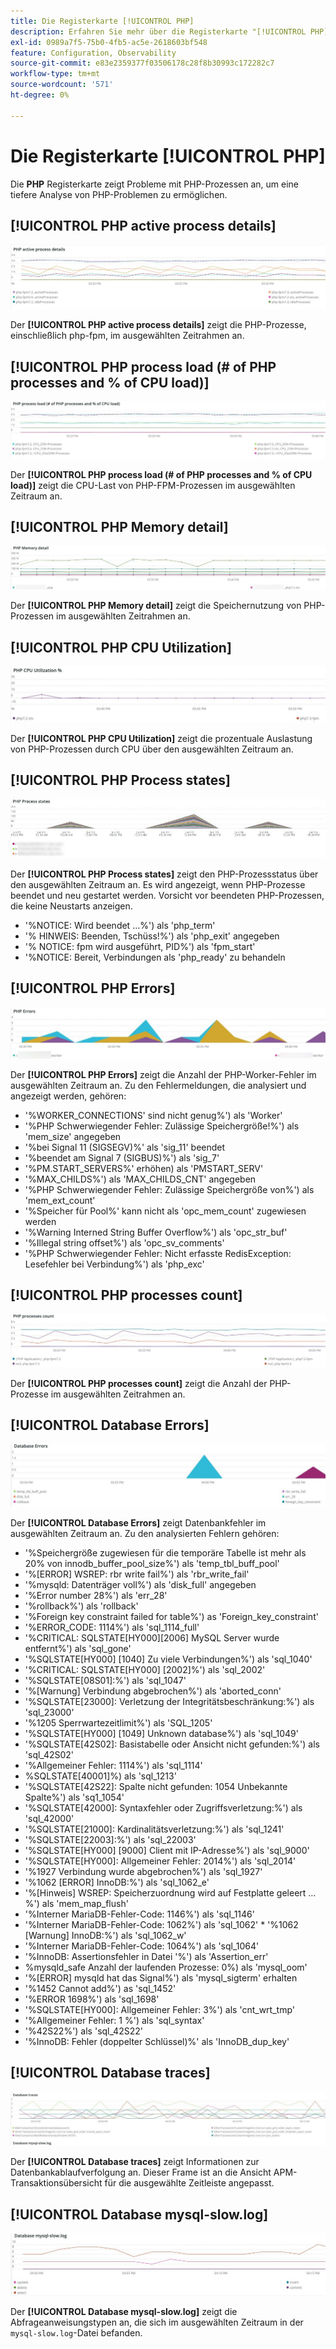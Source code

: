 ```yaml
---
title: Die Registerkarte [!UICONTROL PHP]
description: Erfahren Sie mehr über die Registerkarte "[!UICONTROL PHP]" von [!DNL Observation for Adobe Commerce].
exl-id: 0989a7f5-75b0-4fb5-ac5e-2618603bf548
feature: Configuration, Observability
source-git-commit: e83e2359377f03506178c28f8b30993c172282c7
workflow-type: tm+mt
source-wordcount: '571'
ht-degree: 0%

---
```


# Die Registerkarte [!UICONTROL PHP]

Die **PHP** Registerkarte zeigt Probleme mit PHP-Prozessen an, um eine tiefere Analyse von PHP-Problemen zu ermöglichen.

## [!UICONTROL PHP active process details]

![PHP active process details](../../assets/tools/php-active-process-details.jpg)

Der **[!UICONTROL PHP active process details]** zeigt die PHP-Prozesse, einschließlich php-fpm, im ausgewählten Zeitrahmen an.

## [!UICONTROL PHP process load (# of PHP processes and % of CPU load)]

![PHP-Prozess laden](../../assets/tools/php-process-load.jpg)

Der **[!UICONTROL PHP process load (# of PHP processes and % of CPU load)]** zeigt die CPU-Last von PHP-FPM-Prozessen im ausgewählten Zeitraum an.

## [!UICONTROL PHP Memory detail]

![PHP-Speicherdetail](../../assets/tools/php-memory-detail.jpg)

Der **[!UICONTROL PHP Memory detail]** zeigt die Speichernutzung von PHP-Prozessen im ausgewählten Zeitrahmen an.

## [!UICONTROL PHP CPU Utilization]

![PHP CPU Utilisation](../../assets/tools/php-cpu-utilization.jpg)

Der **[!UICONTROL PHP CPU Utilization]** zeigt die prozentuale Auslastung von PHP-Prozessen durch CPU über den ausgewählten Zeitraum an.

## [!UICONTROL PHP Process states]

![PHP Prozessstatus](../../assets/tools/php-process-states-image-1.jpg)

Der **[!UICONTROL PHP Process states]** zeigt den PHP-Prozessstatus über den ausgewählten Zeitraum an. Es wird angezeigt, wenn PHP-Prozesse beendet und neu gestartet werden. Vorsicht vor beendeten PHP-Prozessen, die keine Neustarts anzeigen.

* &#39;%NOTICE: Wird beendet …%&#39;) als &#39;php_term&#39;
* &#39;% HINWEIS: Beenden, Tschüss!%&#39;) als &#39;php_exit&#39; angegeben
* &#39;% NOTICE: fpm wird ausgeführt, PID%&#39;) als &#39;fpm_start&#39;
* &#39;%NOTICE: Bereit, Verbindungen als &#39;php_ready&#39; zu behandeln

## [!UICONTROL PHP Errors]

![PHP-Fehler](../../assets/tools/php-errors-image-1.jpg)

Der **[!UICONTROL PHP Errors]** zeigt die Anzahl der PHP-Worker-Fehler im ausgewählten Zeitraum an. Zu den Fehlermeldungen, die analysiert und angezeigt werden, gehören:

* &#39;%WORKER_CONNECTIONS&#39; sind nicht genug%&#39;) als &#39;Worker&#39;
* &#39;%PHP Schwerwiegender Fehler: Zulässige Speichergröße!%&#39;) als &#39;mem_size&#39; angegeben
* &#39;%bei Signal 11 (SIGSEGV)%&#39; als &#39;sig_11&#39; beendet
* &#39;%beendet am Signal 7 (SIGBUS)%&#39;) als &#39;sig_7&#39;
* &#39;%PM.START_SERVERS%&#39; erhöhen) als &#39;PMSTART_SERV&#39;
* &#39;%MAX_CHILDS%&#39;) als &#39;MAX_CHILDS_CNT&#39; angegeben
* &#39;%PHP Schwerwiegender Fehler: Zulässige Speichergröße von%&#39;) als &#39;mem_ext_count&#39;
* &#39;%Speicher für Pool%&#39; kann nicht als &#39;opc_mem_count&#39; zugewiesen werden
* &#39;%Warning Interned String Buffer Overflow%&#39;) als &#39;opc_str_buf&#39;
* &#39;%Illegal string offset%&#39;) als &#39;opc_sv_comments&#39;
* &#39;%PHP Schwerwiegender Fehler: Nicht erfasste RedisException: Lesefehler bei Verbindung%&#39;) als &#39;php_exc&#39;

## [!UICONTROL PHP processes count]

![PHP-Prozesse zählen](../../assets/tools/php-processes-count.jpg)

Der **[!UICONTROL PHP processes count]** zeigt die Anzahl der PHP-Prozesse im ausgewählten Zeitrahmen an.

## [!UICONTROL Database Errors]

![Datenbankfehler](../../assets/tools/php-tab-database-errors.jpg)

Der **[!UICONTROL Database Errors]** zeigt Datenbankfehler im ausgewählten Zeitraum an. Zu den analysierten Fehlern gehören:

* &#39;%Speichergröße zugewiesen für die temporäre Tabelle ist mehr als 20% von innodb_buffer_pool_size%&#39;) als &#39;temp_tbl_buff_pool&#39;
* &#39;%\[ERROR\] WSREP: rbr write fail%&#39;) als &#39;rbr_write_fail&#39;
* &#39;%mysqld: Datenträger voll%&#39;) als &#39;disk_full&#39; angegeben
* &#39;%Error number 28%&#39;) als &#39;err_28&#39;
* &#39;%rollback%&#39;) als &#39;rollback&#39;
* &#39;%Foreign key constraint failed for table%&#39;) as &#39;Foreign_key_constraint&#39;
* &#39;%ERROR_CODE: 1114%&#39;) als &#39;sql_1114_full&#39;
* &#39;%CRITICAL: SQLSTATE[HY000][2006] MySQL Server wurde entfernt%&#39;) als &#39;sql_gone&#39;
* &#39;%SQLSTATE[HY000] [1040] Zu viele Verbindungen%&#39;) als &#39;sql_1040&#39;
* &#39;%CRITICAL: SQLSTATE[HY000] [2002]%&#39;) als &#39;sql_2002&#39;
* &#39;%SQLSTATE[08S01]:%&#39;) als &#39;sql_1047&#39;
* &#39;%[Warnung] Verbindung abgebrochen%&#39;) als &#39;aborted_conn&#39;
* &#39;%SQLSTATE[23000]: Verletzung der Integritätsbeschränkung:%&#39;) als &#39;sql_23000&#39;
* &#39;%1205 Sperrwartezeitlimit%&#39;) als &#39;SQL_1205&#39;
* &#39;%SQLSTATE[HY000] [1049] Unknown database%&#39;) als &#39;sql_1049&#39;
* &#39;%SQLSTATE[42S02]: Basistabelle oder Ansicht nicht gefunden:%&#39;) als &#39;sql_42S02&#39;
* &#39;%Allgemeiner Fehler: 1114%&#39;) als &#39;sql_1114&#39;
* %SQLSTATE[40001]%) als &#39;sql_1213&#39;
* &#39;%SQLSTATE[42S22]: Spalte nicht gefunden: 1054 Unbekannte Spalte%&#39;) als &#39;sq1_1054&#39;
* &#39;%SQLSTATE[42000]: Syntaxfehler oder Zugriffsverletzung:%&#39;) als &#39;sql_42000&#39;
* &#39;%SQLSTATE[21000]: Kardinalitätsverletzung:%&#39;) als &#39;sql_1241&#39;
* &#39;%SQLSTATE[22003]:%&#39;) als &#39;sql_22003&#39;
* &#39;%SQLSTATE[HY000] [9000] Client mit IP-Adresse%&#39;) als &#39;sql_9000&#39;
* &#39;%SQLSTATE[HY000]: Allgemeiner Fehler: 2014%&#39;) als &#39;sql_2014&#39;
* &#39;%1927 Verbindung wurde abgebrochen%&#39;) als &#39;sql_1927&#39;
* &#39;%1062 \[ERROR\] InnoDB:%&#39;) als &#39;sql_1062_e&#39;
* &#39;%[Hinweis] WSREP: Speicherzuordnung wird auf Festplatte geleert …%&#39;) als &#39;mem_map_flush&#39;
* &#39;%Interner MariaDB-Fehler-Code: 1146%&#39;) als &#39;sql_1146&#39;
* &#39;%Interner MariaDB-Fehler-Code: 1062%&#39;) als &#39;sql_1062&#39; * &#39;%1062 [Warnung] InnoDB:%&#39;) als &#39;sql_1062_w&#39;
* &#39;%Interner MariaDB-Fehler-Code: 1064%&#39;) als &#39;sql_1064&#39;
* &#39;%InnoDB: Assertionsfehler in Datei &#39;%&#39;) als &#39;Assertion_err&#39;
* %mysqld_safe Anzahl der laufenden Prozesse: 0%) als &#39;mysql_oom&#39;
* &#39;%\[ERROR\] mysqld hat das Signal%&#39;) als &#39;mysql_sigterm&#39; erhalten
* &#39;%1452 Cannot add%&#39;) as &#39;sql_1452&#39;
* &#39;%ERROR 1698%&#39;) als &#39;sql_1698&#39;
* &#39;%SQLSTATE[HY000]: Allgemeiner Fehler: 3%&#39;) als &#39;cnt_wrt_tmp&#39;
* &#39;%Allgemeiner Fehler: 1 %&#39;) als &#39;sql_syntax&#39;
* &#39;%42S22%&#39;) als &#39;sql_42S22&#39;
* &#39;%InnoDB: Fehler (doppelter Schlüssel)%&#39; als &#39;InnoDB_dup_key&#39;

## [!UICONTROL Database traces]

![Datenbank-Traces](../../assets/tools/php-tab-database-traces.jpg)

Der **[!UICONTROL Database traces]** zeigt Informationen zur Datenbankablaufverfolgung an. Dieser Frame ist an die Ansicht APM-Transaktionsübersicht für die ausgewählte Zeitleiste angepasst.

## [!UICONTROL Database mysql-slow.log]

![Datenbank mysql-slow.log](../../assets/tools/php-tab-database-mysql-slow-log.jpg)

Der **[!UICONTROL Database mysql-slow.log]** zeigt die Abfrageanweisungstypen an, die sich im ausgewählten Zeitraum in der `mysql-slow.log`-Datei befanden.
